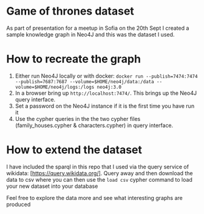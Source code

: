 # Game of thrones dataset
As part of <this> presentation for a meetup in Sofia on the 20th Sept I created a sample knowledge graph in Neo4J and this was the dataset I used.

# How to recreate the graph

1. Either run Neo4J locally or with docker: 
  `docker run --publish=7474:7474 --publish=7687:7687 --volume=$HOME/neo4j/data:/data --volume=$HOME/neo4j/logs:/logs neo4j:3.0`
2. In a browser bring up `http://localhost:7474/`. This brings up the Neo4J query interface.
3. Set a password on the Neo4J instance if it is the first time you have run it
3. Use the cypher queries in the the two cypher files (family_houses.cypher & characters.cypher) in query interface.

# How to extend the dataset
I have included the sparql in this repo that I used via the query service of wikidata: [https://query.wikidata.org/]. Query away and then download the data to csv where you can then use the `load csv` cypher command to load your new dataset into your database

Feel free to explore the data more and see what interesting graphs are produced
